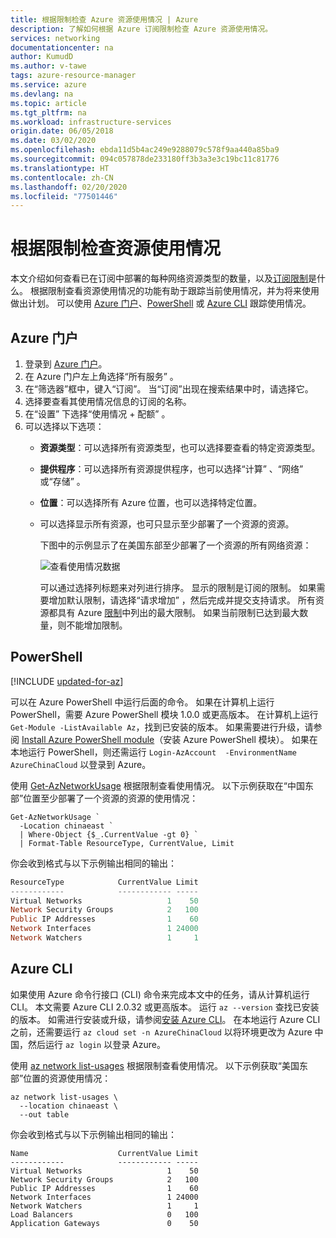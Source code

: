 ```yaml
---
title: 根据限制检查 Azure 资源使用情况 | Azure
description: 了解如何根据 Azure 订阅限制检查 Azure 资源使用情况。
services: networking
documentationcenter: na
author: KumudD
ms.author: v-tawe
tags: azure-resource-manager
ms.service: azure
ms.devlang: na
ms.topic: article
ms.tgt_pltfrm: na
ms.workload: infrastructure-services
origin.date: 06/05/2018
ms.date: 03/02/2020
ms.openlocfilehash: ebda11d5b4ac249e9288079c578f9aa440a85ba9
ms.sourcegitcommit: 094c057878de233180ff3b3a3e3c19bc11c81776
ms.translationtype: HT
ms.contentlocale: zh-CN
ms.lasthandoff: 02/20/2020
ms.locfileid: "77501446"
---
```

# <a name="check-resource-usage-against-limits"></a>根据限制检查资源使用情况

本文介绍如何查看已在订阅中部署的每种网络资源类型的数量，以及[订阅限制](../azure-resource-manager/management/azure-subscription-service-limits.md?toc=%2fazure%2fnetworking%2ftoc.json#networking-limits)是什么。 根据限制查看资源使用情况的功能有助于跟踪当前使用情况，并为将来使用做出计划。 可以使用 [Azure 门户](#azure-portal)、[PowerShell](#powershell) 或 [Azure CLI](#azure-cli) 跟踪使用情况。

## <a name="azure-portal"></a>Azure 门户

1. 登录到 [Azure 门户](https://portal.azure.cn)。
2. 在 Azure 门户左上角选择“所有服务”  。
3. 在“筛选器”框中，键入“订阅”。   当“订阅”出现在搜索结果中时，请选择它。 
4. 选择要查看其使用情况信息的订阅的名称。
5. 在“设置”  下选择“使用情况 + 配额”  。
6. 可以选择以下选项：
   - **资源类型**：可以选择所有资源类型，也可以选择要查看的特定资源类型。
   - **提供程序**：可以选择所有资源提供程序，也可以选择“计算”  、“网络”  或“存储”  。
   - **位置**：可以选择所有 Azure 位置，也可以选择特定位置。
   - 可以选择显示所有资源，也可只显示至少部署了一个资源的资源。

     下图中的示例显示了在美国东部至少部署了一个资源的所有网络资源：

       ![查看使用情况数据](./media/check-usage-against-limits/view-usage.png)

     可以通过选择列标题来对列进行排序。 显示的限制是订阅的限制。 如果需要增加默认限制，请选择“请求增加”  ，然后完成并提交支持请求。 所有资源都具有 Azure [限制](../azure-resource-manager/management/azure-subscription-service-limits.md?toc=%2fazure%2fnetworking%2ftoc.json#networking-limits)中列出的最大限制。 如果当前限制已达到最大数量，则不能增加限制。

## <a name="powershell"></a>PowerShell

[!INCLUDE [updated-for-az](../../includes/updated-for-az.md)]

可以在 Azure PowerShell 中运行后面的命令。 如果在计算机上运行 PowerShell，需要 Azure PowerShell 模块 1.0.0 或更高版本。 在计算机上运行 `Get-Module -ListAvailable Az`，找到已安装的版本。 如果需要进行升级，请参阅 [Install Azure PowerShell module](https://docs.microsoft.com/powershell/azure/install-az-ps)（安装 Azure PowerShell 模块）。 如果在本地运行 PowerShell，则还需运行 `Login-AzAccount  -EnvironmentName AzureChinaCloud` 以登录到 Azure。

使用 [Get-AzNetworkUsage](https://docs.microsoft.com/powershell/module/az.network/get-aznetworkusage) 根据限制查看使用情况。 以下示例获取在“中国东部”位置至少部署了一个资源的资源的使用情况：

```azurepowershell
Get-AzNetworkUsage `
  -Location chinaeast `
  | Where-Object {$_.CurrentValue -gt 0} `
  | Format-Table ResourceType, CurrentValue, Limit
```

你会收到格式与以下示例输出相同的输出：

```powershell
ResourceType            CurrentValue Limit
------------            ------------ -----
Virtual Networks                   1    50
Network Security Groups            2   100
Public IP Addresses                1    60
Network Interfaces                 1 24000
Network Watchers                   1     1
```

## <a name="azure-cli"></a>Azure CLI

如果使用 Azure 命令行接口 (CLI) 命令来完成本文中的任务，请从计算机运行 CLI。 本文需要 Azure CLI 2.0.32 或更高版本。 运行 `az --version` 查找已安装的版本。 如需进行安装或升级，请参阅[安装 Azure CLI](/cli/install-azure-cli)。 在本地运行 Azure CLI 之前，还需要运行 `az cloud set -n AzureChinaCloud` 以将环境更改为 Azure 中国，然后运行 `az login` 以登录 Azure。

使用 [az network list-usages](/cli/network?view=azure-cli-latest#az-network-list-usages) 根据限制查看使用情况。 以下示例获取“美国东部”位置的资源使用情况：

```azurecli
az network list-usages \
  --location chinaeast \
  --out table
```

你会收到格式与以下示例输出相同的输出：

```azurecli
Name                    CurrentValue Limit
------------            ------------ -----
Virtual Networks                   1    50
Network Security Groups            2   100
Public IP Addresses                1    60
Network Interfaces                 1 24000
Network Watchers                   1     1
Load Balancers                     0   100
Application Gateways               0    50
```
